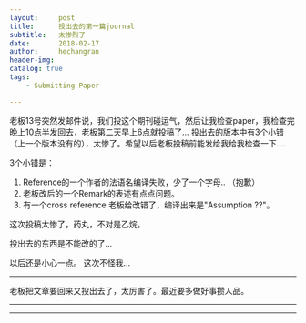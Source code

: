 ```yaml
---
layout:     post
title:      投出去的第一篇journal
subtitle:   太惨烈了
date:       2018-02-17
author:     hechangran
header-img:
catalog: true
tags:
    - Submitting Paper

---
```


老板13号突然发邮件说，我们投这个期刊碰运气，然后让我检查paper，我检查完晚上10点半发回去，老板第二天早上6点就投稿了...
投出去的版本中有3个小错（上一个版本没有的），太惨了。希望以后老板投稿前能发给我给我检查一下....

3个小错是：
1. Reference的一个作者的法语名编译失败，少了一个字母.. （抱歉）
2. 老板改后的一个Remark的表述有点点问题。
3. 有一个cross reference 老板给改错了，编译出来是"Assumption ??"。

这次投稿太惨了，药丸，不对是乙烷。

投出去的东西是不能改的了...

以后还是小心一点。
这次不怪我...

---

老板把文章要回来又投出去了，太厉害了。最近要多做好事攒人品。

---









---
